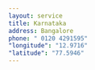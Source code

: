 ```yaml
---
layout: service
title: Karnataka
address: Bangalore
phone: " 0120 4291595"
"longitude": "12.9716"
"latitude": "77.5946"
---
```

